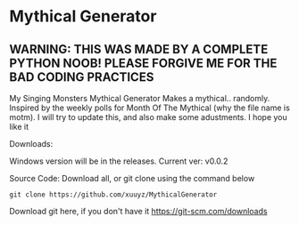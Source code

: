 # Mythical Generator

## WARNING: THIS WAS MADE BY A COMPLETE PYTHON NOOB! PLEASE FORGIVE ME FOR THE BAD CODING PRACTICES
My Singing Monsters Mythical Generator
Makes a mythical.. randomly.
Inspired by the weekly polls for Month Of The Mythical (why the file name is motm). I will try to update this, and also make some adustments. I hope you like it

Downloads:

Windows version will be in the releases. Current ver: v0.0.2

Source Code: Download all, or git clone using the command below

`git clone https://github.com/xuuyz/MythicalGenerator`

Download git here, if you don't have it
https://git-scm.com/downloads

